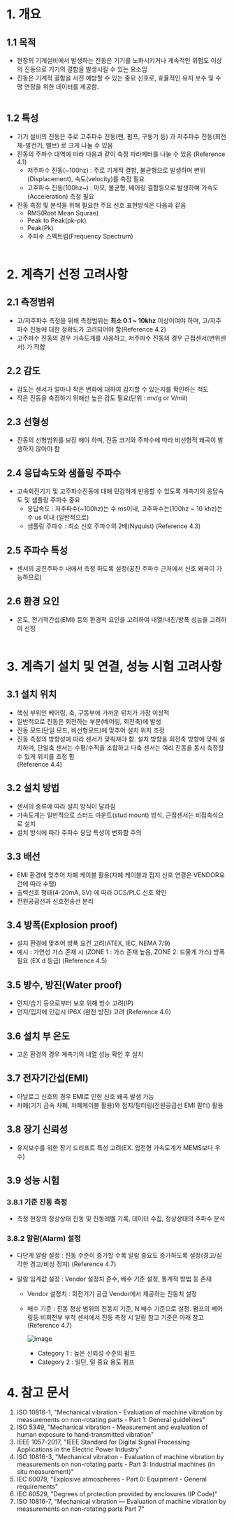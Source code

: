 # 1. 개요

## 1.1 목적
- 현장의 기계설비에서 발생하는 진동은 기기를 노화시키거나 계속적인 위험도 이상의 진동으로 기기의 결함을 발생시킬 수 있는 요소임
- 진동은 기계적 결함을 사전 예방할 수 있는 중요 신호로, 효율적인 유지 보수 및 수명 연장을 위한 데이터를 제공함.
</BR></BR>

## 1.2 특성
- 기기 설비의 진동은 주로 고주파수 진동(팬, 펌프, 구동기 등) 과 저주파수 진동(회전체-발전기, 밸브) 로 크게 나눌 수 있음
- 진동의 주파수 대역에 따라 다음과 같이 측정 파라메터를 나눌 수 있음 (Reference 4.1)
  - 저주파수 진동(~100hz) : 주로 기계적 결함, 불균형으로 발생하며 변위(Displacement), 속도(velocity)를 측정 필요
  - 고주파수 진동(100hz~) : 마모, 불균형, 베어링 결함등으로 발생하며 가속도(Acceleration) 측정 필요
- 진동 측정 및 분석을 위해 필요한 주요 신호 표현방식은 다음과 같음
  - RMS(Root Mean Squrae)
  - Peak to Peak(pk-pk)
  - Peak(Pk)
  - 주파수 스펙트럼(Frequency Spectrum)
</br></br>

# 2. 계측기 선정 고려사항

## 2.1 측정범위
- 고/저주파수 측정을 위해 측정범위는 **최소 0.1 ~ 10khz** 이상이여야 하며, 고/저주파수 진동에 대한 정확도가 고려되어야 함(Reference 4.2)
- 고주파수 진동의 경우 가속도계를 사용하고, 저주파수 진동의 경우 근접센서(변위센서) 가 적합

## 2.2 감도
- 감도는 센서가 얼마나 작은 변화에 대하여 감지할 수 있는지를 확인하는 척도
- 작은 진동을 측정하기 위해선 높은 감도 필요(단위 : mv/g or V/mil)
   
## 2.3 선형성
- 진동의 선형범위를 보장 해야 하며, 진동 크기와 주파수에 따라 비선형적 왜곡이 발생하지 않아야 함

## 2.4 응답속도와 샘플링 주파수
- 고속회전기기 및 고주파수진동에 대해 민감하게 반응할 수 있도록 계측기의 응답속도 및 샘플링 주파수 중요
  - 응답속도 : 저주파수(~100hz)는 수 ms이내, 고주파수는(100hz ~ 10 khz)는 수 us 이내 (일반적으로)
  - 샘플링 주파수 : 최소 신호 주파수의 2배(Nyquist) (Reference 4.3)
 
## 2.5 주파수 특성
- 센서의 공진주파수 내에서 측정 하도록 설정(공진 주파수 근처에서 신호 왜곡이 가능하므로)

## 2.6 환경 요인
- 온도, 전기적간섭(EMI) 등의 환경적 요인을 고려하여 내열/내진/방폭 성능을 고려하여 선정
</BR></BR>

# 3. 계측기 설치 및 연결, 성능 시험 고려사항

## 3.1 설치 위치
- 핵심 부위인 베어링, 축, 구동부에 가까운 위치가 가장 이상적
- 일반적으로 진동은 회전하는 부분(베어링, 회전축)에 발생
- 진동 모드(단일 모드, 비선형모드)에 맞추어 설치 위치 조정
- 진동 측정의 방향성에 따라 센서가 맞춰져야 함. 설치 방향을 회전축 방향에 맞춰 설치하며, 단일축 센서는 수평/수직을 조합하고 다축 센서는 여리 진동을 동시 측정할 수 있게 위치를 조정 함</br>
  (Reference 4.4) 

## 3.2 설치 방법
- 센서의 종류에 따라 설치 방식이 달라짐
- 가속도계는 일반적으로 스터드 마운트(stud mount) 방식, 근접센서는 비접촉식으로 설치
- 설치 방식에 따라 주파수 응답 특성이 변화함 주의

## 3.3 배선
- EMI 환경에 맞추어 차폐 케이블 활용(차폐 케이블과 접지 신호 연결은 VENDOR요건에 따라 수행)
- 출력신호 형태(4-20mA, 5V) 에 따라 DCS/PLC 신호 확인
- 전원공급선과 신호전송선 분리

## 3.4 방폭(Explosion proof) 
- 설치 환경에 맞추어 방폭 요건 고려(ATEX, IEC, NEMA 7/9)
- 예시 : 가연성 가스 존재 시 (ZONE 1 : 가스 존재 높음, ZONE 2: 드물게 가스) 방폭 필요 (EX d 등급) (Reference 4.5)

## 3.5 방수, 방진(Water proof)
- 먼지/습기 등으로부터 보호 위해 방수 고려(IP)
- 먼지/입자에 민감시 IP6X (완전 방진) 고려 (Reference 4.6)

## 3.6 설치 부 온도
- 고온 환경의 경우 계측기의 내열 성능 확인 후 설치

## 3.7 전자기간섭(EMI)
- 아날로그 신호의 경우 EMI로 인한 신호 왜곡 발생 가능
- 차폐(기기 금속 차폐, 차폐케이블 활용)와 접지/필터링(전원공급선 EMI 필터) 활용

## 3.8 장기 신뢰성
- 유지보수를 위한 장기 드리프트 특성 고려(EX. 압전형 가속도계가 MEMS보다 우수)

## 3.9 성능 시험

### 3.8.1 기준 진동 측정
- 측정 현장의 정상상태 진동 및 진동레벨 기록, 데이터 수집, 정상상태의 주파수 분석

### 3.8.2 알람(Alarm) 설정
- 다단계 알람 설정 : 진동 수준이 증가할 수록 알람 중요도 증가하도록 설정(경고/심각한 경고/비상 정지) (Reference 4.7)
- 알람 임계값 설정 : Vendor 설정치 준수, 배수 기준 설정, 통계적 방법 등 존재
  
  - Vendor 설정치 : 회전기기 공급 Vendor에서 제공하는 진동치 설정</BR>
  - 배수 기준 : 진동 정상 범위의 진동치 기준, N 배수 기준으로 설정. 펌프의 베어링등 비회전부 부착 센서에서 진동 측정 시 알람 참고 기준은 아래 참고(Reference 4.7)
      
    ![image](https://github.com/user-attachments/assets/f65e1b17-1da6-4308-ba4d-4fec2fc23f16) </BR>
    * Category 1 : 높은 신뢰성 수준의 펌프
    * Category 2 : 일단, 덜 중요 용도 펌프


# 4. 참고 문서
1. ISO 10816-1, "Mechanical vibration - Evaluation of machine vibration by measurements on non-rotating parts - Part 1: General guidelines"
2. ISO 5349, "Mechanical vibration - Measurement and evaluation of human exposure to hand-transmitted vibration"
3. IEEE 1057-2017, "IEEE Standard for Digital Signal Processing Applications in the Electric Power Industry"
4. ISO 10816-3, "Mechanical vibration - Evaluation of machine vibration by measurements on non-rotating parts - Part 3: Industrial machines (in situ measurement)"
5. IEC 60079, "Explosive atmospheres - Part 0: Equipment - General requirements"
6. IEC 60529, "Degrees of protection provided by enclosures (IP Code)"
7. ISO 10816-7, "Mechanical vibration — Evaluation of machine vibration by measurements on non-rotating parts Part 7"


